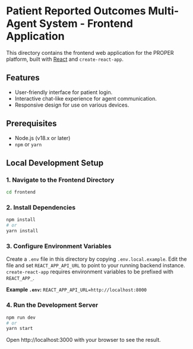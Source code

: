 # Patient Reported Outcomes Multi-Agent System - Frontend Application

This directory contains the frontend web application for the PROPER platform, built with [React](https://reactjs.org/) and `create-react-app`.

## Features

-   User-friendly interface for patient login.
-   Interactive chat-like experience for agent communication.
-   Responsive design for use on various devices.

## Prerequisites

-   Node.js (v18.x or later)
-   `npm` or `yarn`

## Local Development Setup

### 1. Navigate to the Frontend Directory

```bash
cd frontend
```

### 2. Install Dependencies

```bash
npm install
# or
yarn install
```

### 3. Configure Environment Variables

Create a `.env` file in this directory by copying `.env.local.example`. Edit the file and set `REACT_APP_API_URL` to point to your running backend instance. `create-react-app` requires environment variables to be prefixed with `REACT_APP_`.

**Example `.env`:**
`REACT_APP_API_URL=http://localhost:8000`

### 4. Run the Development Server

```bash
npm run dev
# or
yarn start
```

Open http://localhost:3000 with your browser to see the result.
